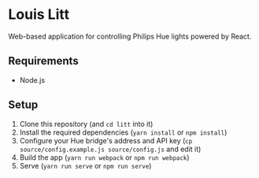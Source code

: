 # Louis Litt

Web-based application for controlling Philips Hue lights powered by React.

## Requirements

- Node.js

## Setup

1. Clone this repository (and ```cd litt``` into it)
2. Install the required dependencies (```yarn install``` or ```npm install```)
3. Configure your Hue bridge's address and API key (```cp source/config.example.js source/config.js``` and edit it)
4. Build the app (```yarn run webpack``` or ```npm run webpack```)
5. Serve (```yarn run serve``` or ```npm run serve```)
